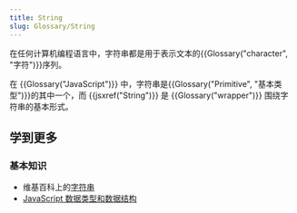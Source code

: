 ```yaml
---
title: String
slug: Glossary/String
---
```


在任何计算机编程语言中，字符串都是用于表示文本的{{Glossary("character", "字符")}}序列。

在 {{Glossary("JavaScript")}} 中，字符串是{{Glossary("Primitive", "基本类型")}}的其中一个，而 {{jsxref("String")}} 是 {{Glossary("wrapper")}} 围绕字符串的基本形式。

## 学到更多

### 基本知识

- 维基百科上的[字符串](https://zh.wikipedia.org/wiki/字符串)
- [JavaScript 数据类型和数据结构](/zh-CN/docs/Web/JavaScript/Data_structures#String_type)
